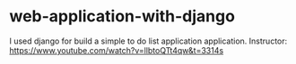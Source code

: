 # web-application-with-django
I used django for build a simple to do list application application. 
Instructor: https://www.youtube.com/watch?v=llbtoQTt4qw&t=3314s
